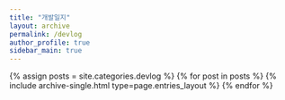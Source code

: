 ```yaml
--- 
title: "개발일지"
layout: archive
permalink: /devlog
author_profile: true
sidebar_main: true
---
```


{% assign posts = site.categories.devlog %}
{% for post in posts %} {% include archive-single.html type=page.entries_layout %} {% endfor %}

